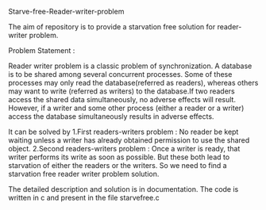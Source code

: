 Starve-free-Reader-writer-problem

The aim of repository is to provide a starvation free solution for reader-writer problem.

Problem Statement :
 
Reader writer problem is a classic problem of synchronization. 
A database is to be shared among several concurrent processes. Some of these processes may only read the database(referred as readers), whereas others may want to write (referred as writers) to the database.If two readers access the shared data simultaneously, no adverse effects will result. However, if a writer and some other process (either a reader or a writer) access the database simultaneously results in adverse effects.

It can be solved by 
1.First readers-writers problem : No reader be kept waiting unless a writer has already obtained permission to use the shared object.
2.Second readers-writers problem : Once a writer is ready, that writer performs its write as soon as possible.
But these both lead to starvation of either the readers or the writers.
So we need to find a starvation free reader writer problem solution.


The detailed description and solution is in documentation.
The code is written in c and present in the file starvefree.c 
